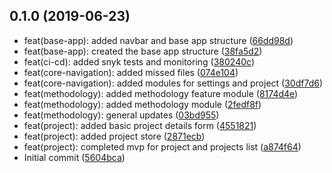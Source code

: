 ## 0.1.0 (2019-06-23)

* feat(base-app): added navbar and base app structure ([66dd98d](https://github.com/JakobRPennington/project-redbull/commit/66dd98d))
* feat(base-app): created the base app structure ([38fa5d2](https://github.com/JakobRPennington/project-redbull/commit/38fa5d2))
* feat(ci-cd): added snyk tests and monitoring ([380240c](https://github.com/JakobRPennington/project-redbull/commit/380240c))
* feat(core-navigation): added missed files ([074e104](https://github.com/JakobRPennington/project-redbull/commit/074e104))
* feat(core-navigation): added modules for settings and project ([30df7d6](https://github.com/JakobRPennington/project-redbull/commit/30df7d6))
* feat(methodology): added methodology feature module ([8174d4e](https://github.com/JakobRPennington/project-redbull/commit/8174d4e))
* feat(methodology): added methodology module ([2fedf8f](https://github.com/JakobRPennington/project-redbull/commit/2fedf8f))
* feat(methodology): general updates ([03bd955](https://github.com/JakobRPennington/project-redbull/commit/03bd955))
* feat(project): added basic project details form ([4551821](https://github.com/JakobRPennington/project-redbull/commit/4551821))
* feat(project): added project store ([2871ecb](https://github.com/JakobRPennington/project-redbull/commit/2871ecb))
* feat(project): completed mvp for project and projects list ([a874f64](https://github.com/JakobRPennington/project-redbull/commit/a874f64))
* Initial commit ([5604bca](https://github.com/JakobRPennington/project-redbull/commit/5604bca))



